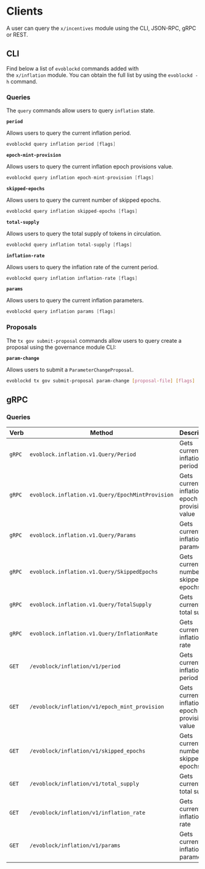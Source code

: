 <!--
order: 8
-->

# Clients

A user can query the `x/incentives` module using the CLI, JSON-RPC, gRPC or
REST.

## CLI

Find below a list of `evoblockd` commands added with the `x/inflation` module. You
can obtain the full list by using the `evoblockd -h` command.

### Queries

The `query` commands allow users to query `inflation` state.

**`period`**

Allows users to query the current inflation period.

```go
evoblockd query inflation period [flags]
```

**`epoch-mint-provision`**

Allows users to query the current inflation epoch provisions value.

```go
evoblockd query inflation epoch-mint-provision [flags]
```

**`skipped-epochs`**

Allows users to query the current number of skipped epochs.

```go
evoblockd query inflation skipped-epochs [flags]
```

**`total-supply`**

Allows users to query the total supply of tokens in circulation.

```go
evoblockd query inflation total-supply [flags]
```

**`inflation-rate`**

Allows users to query the inflation rate of the current period.

```go
evoblockd query inflation inflation-rate [flags]
```

**`params`**

Allows users to query the current inflation parameters.

```go
evoblockd query inflation params [flags]
```

### Proposals

The `tx gov submit-proposal` commands allow users to query create a proposal
using the governance module CLI:

**`param-change`**

Allows users to submit a `ParameterChangeProposal`.

```bash
evoblockd tx gov submit-proposal param-change [proposal-file] [flags]
```

## gRPC

### Queries

| Verb   | Method                                        | Description                                   |
| ------ | --------------------------------------------- | --------------------------------------------- |
| `gRPC` | `evoblock.inflation.v1.Query/Period`             | Gets current inflation period                 |
| `gRPC` | `evoblock.inflation.v1.Query/EpochMintProvision` | Gets current inflation epoch provisions value |
| `gRPC` | `evoblock.inflation.v1.Query/Params`             | Gets current inflation parameters             |
| `gRPC` | `evoblock.inflation.v1.Query/SkippedEpochs`      | Gets current number of skipped epochs         |
| `gRPC` | `evoblock.inflation.v1.Query/TotalSupply`        | Gets current total supply                     |
| `gRPC` | `evoblock.inflation.v1.Query/InflationRate`      | Gets current inflation rate                   |
| `GET`  | `/evoblock/inflation/v1/period`                  | Gets current inflation period                 |
| `GET`  | `/evoblock/inflation/v1/epoch_mint_provision`    | Gets current inflation epoch provisions value |
| `GET`  | `/evoblock/inflation/v1/skipped_epochs`          | Gets current number of skipped epochs         |
| `GET`  | `/evoblock/inflation/v1/total_supply`          | Gets current total supply                     |
| `GET`  | `/evoblock/inflation/v1/inflation_rate`          | Gets current inflation rate                   |
| `GET`  | `/evoblock/inflation/v1/params`                  | Gets current inflation parameters             |
